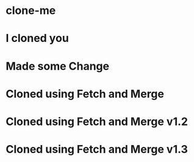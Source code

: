 # clone-me

# I cloned you

# Made some Change

# Cloned using Fetch and Merge

# Cloned using Fetch and Merge v1.2

# Cloned using Fetch and Merge v1.3


